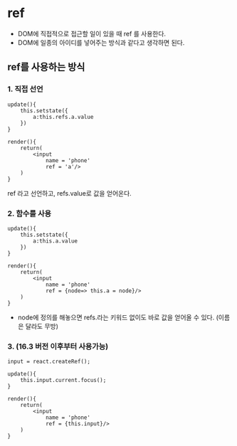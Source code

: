 # ref

- DOM에 직접적으로 접근할 일이 있을 때 ref 를 사용한다. 
- DOM에 일종의 아이디를 넣어주는 방식과 같다고 생각하면 된다. 



## ref를 사용하는 방식

### 1. 직접 선언

```react
update(){
    this.setstate({
        a:this.refs.a.value
    })
}

render(){
    return(
		<input 
    		name = 'phone'
    		ref = 'a'/>
    )
}
```

ref 라고 선언하고, refs.value로 값을 얻어온다. 



### 2. 함수를 사용

```react
update(){
    this.setstate({
        a:this.a.value
    })
}

render(){
    return(
		<input 
    		name = 'phone'
    		ref = {node=> this.a = node}/>
    )
}
```

- node에 정의를 해놓으면 refs.라는 키워드 없이도 바로 값을 얻어올 수 있다. (이름은 달라도 무방)



### 3. (16.3 버전 이후부터 사용가능)



```react
input = react.createRef();

update(){
    this.input.current.focus();
}

render(){
    return(
		<input 
    		name = 'phone'
    		ref = {this.input}/>
    )
}
```

